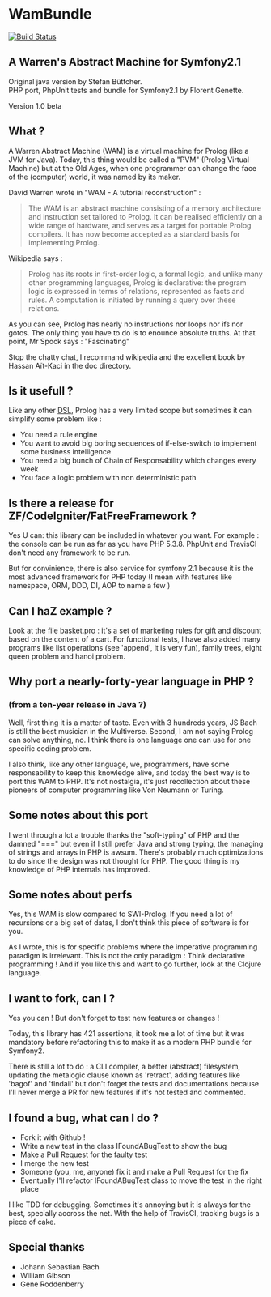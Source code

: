 # WamBundle

[![Build Status](https://secure.travis-ci.org/Trismegiste/WamBundle.png?branch=master)](http://travis-ci.org/Trismegiste/WamBundle)

## A Warren's Abstract Machine for Symfony2.1
Original java version by Stefan Büttcher.<br/>
PHP port, PhpUnit tests and bundle for Symfony2.1 by Florent Genette.

Version 1.0 beta

## What ?
A Warren Abstract Machine (WAM) is a virtual machine for Prolog (like a JVM for Java).
Today, this thing would be called a "PVM" (Prolog Virtual Machine) but at
the Old Ages, when one programmer can change the face of the (computer) world,
it was named by its maker.


David Warren wrote in "WAM - A tutorial reconstruction" :
<blockquote><p>The WAM is an abstract machine consisting of a memory architecture and instruction
set tailored to Prolog. It can be realised efficiently on a wide range of
hardware, and serves as a target for portable Prolog compilers. It has now become
accepted as a standard basis for implementing Prolog.</p></blockquote>

Wikipedia says :
<blockquote><p>Prolog has its roots in first-order logic, a formal logic, and unlike many
other programming languages, Prolog is declarative: the program logic is
expressed in terms of relations, represented as facts and rules. A computation
is initiated by running a query over these relations.</p></blockquote>

As you can see, Prolog has nearly no instructions nor loops nor ifs nor gotos.
The only thing you have to do is to enounce absolute truths.
At that point, Mr Spock says : "Fascinating"

Stop the chatty chat, I recommand wikipedia and the excellent book by
Hassan Aït-Kaci in the doc directory.

## Is it usefull ?
Like any other <a href="http://en.wikipedia.org/wiki/Domain-specific_language">DSL</a>,
Prolog has a very limited scope but sometimes it can simplify some problem like :

 * You need a rule engine
 * You want to avoid big boring sequences of if-else-switch to implement some business intelligence
 * You need a big bunch of Chain of Responsability which changes every week
 * You face a logic problem with non deterministic path

## Is there a release for ZF/CodeIgniter/FatFreeFramework ?
Yes U can: this library can be included in whatever you want.
For example : the console can be run as far as you have PHP 5.3.8.
PhpUnit and TravisCI don't need any framework to be run.

But for convinience, there is also service for symfony 2.1 because it is the
most advanced framework for PHP today 
(I mean with features like namespace, ORM, DDD, DI, AOP to name a few )

## Can I haZ example ?
Look at the file basket.pro : it's a set of marketing rules for gift and discount
based on the content of a cart. For functional tests, I have also added many
programs like list operations (see 'append', it is very fun), family trees,
eight queen problem and hanoi problem.

## Why port a nearly-forty-year language in PHP ?
### (from a ten-year release in Java  ?)
Well, first thing it is a matter of taste. Even with 3 hundreds years, JS Bach
is still the best musician in the Multiverse. Second, I am not saying Prolog
can solve anything, no. I think there is one language one can use for one
specific coding problem.

I also think, like any other language, we, programmers, have some responsability
to keep this knowledge alive, and today the best way is to port this WAM to PHP.
It's not nostalgia, it's just recollection about these pioneers of computer
programming like Von Neumann or Turing.

## Some notes about this port
I went through a lot a trouble thanks the "soft-typing" of PHP and the damned
"===" but even if I still prefer Java and strong typing, the managing of
strings and arrays in PHP is awsum. There's probably much optimizations to do
since the design was not thought for PHP. The good thing is my knowledge of PHP
internals has improved.

## Some notes about perfs
Yes, this WAM is slow compared to SWI-Prolog. If you need a lot of recursions
or a big set of datas, I don't think this piece of software is for you.

As I wrote, this is for specific problems where the imperative programming paradigm
is irrelevant. This is not the only paradigm : Think declarative programming !
And if you like this and want to go further, look at the Clojure language.

## I want to fork, can I ?
Yes you can ! But don't forget to test new features or changes !

Today, this library has 421 assertions, it took me a lot of time but it
was mandatory before refactoring this to make it as a modern PHP bundle for
Symfony2. 

There is still a lot to do : a CLI compiler, a better (abstract) filesystem,
updating the metalogic clause known as 'retract', adding features like 'bagof' and
'findall' but don't forget the tests and documentations because I'll never merge
a PR for new features if it's not tested and commented.

## I found a bug, what can I do ?
 * Fork it with Github ! 
 * Write a new test in the class IFoundABugTest to show the bug
 * Make a Pull Request for the faulty test
 * I merge the new test
 * Someone (you, me, anyone) fix it and make a Pull Request for the fix
 * Eventually I'll refactor IFoundABugTest class to move the test in the right place

I like TDD for debugging. Sometimes it's annoying but it is always
for the best, specially accross the net. With the help of TravisCI, tracking bugs
is a piece of cake.

## Special thanks
 * Johann Sebastian Bach
 * William Gibson
 * Gene Roddenberry
